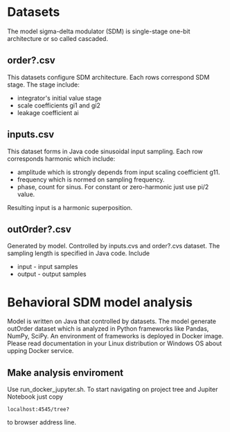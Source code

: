 # Datasets 

The model sigma-delta modulator (SDM) is single-stage one-bit architecture or so called cascaded. 

## order?.csv 

This datasets configure SDM architecture. Each rows correspond SDM stage. The stage include:
- integrator's initial value stage 
- scale coefficients gi1 and gi2
- leakage coefficient ai

## inputs.csv

This dataset forms in Java code sinusoidal input sampling. Each row corresponds harmonic which include: 
- amplitude which is strongly depends from input scaling coefficient g11.
- frequency which is normed on sampling frequency. 
- phase, count for sinus. For constant or zero-harmonic just use pi/2 value.

Resulting input is a harmonic superposition.

## outOrder?.csv

Generated by model. Controlled by inputs.cvs and order?.cvs dataset. The sampling length is specified in Java code. Include 
- input - input samples
- output - output samples

# Behavioral  SDM model analysis

Model is written on Java that controlled by datasets. The model generate outOrder dataset which is analyzed in Python frameworks like Pandas, NumPy, SciPy. An environment of frameworks is deployed in Docker image. Please read documentation in your Linux distribution or Windows OS about upping Docker service.

## Make analysis enviroment

Use run_docker_jupyter.sh. To start navigating on project tree and Jupiter Notebook just copy

  <code>localhost:4545/tree?</code>

to browser address line.

